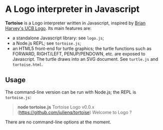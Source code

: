 A Logo interpreter in Javascript
==============================

**Tortoise** is a Logo interpreter written in Javascript, inspired by [Brian Harvey's UCB Logo](http://www.cs.berkeley.edu/~bh/). Its main features are:

* a standalone Javascript library: see `logo.js`;
* a Node.js REPL; see `tortoise.js`;
* an HTML5 front-end for turtle graphics; the turtle functions such as FORWARD, RIGHT/LEFT, PENUP/PENDOWN, etc. are exposed to Javascript. The turtle draws into an SVG document. See `turtle.js` and `tortoise.html`.


Usage
-----

The command-line version can be run with Node.js; the REPL is `tortoise.js`:

  > **node tortoise.js**
  Tortoise Logo v0.0.x (https://github.com/julienq/tortoise)
  Welcome to Logo
  ? 

There are no command-line options at the moment.
